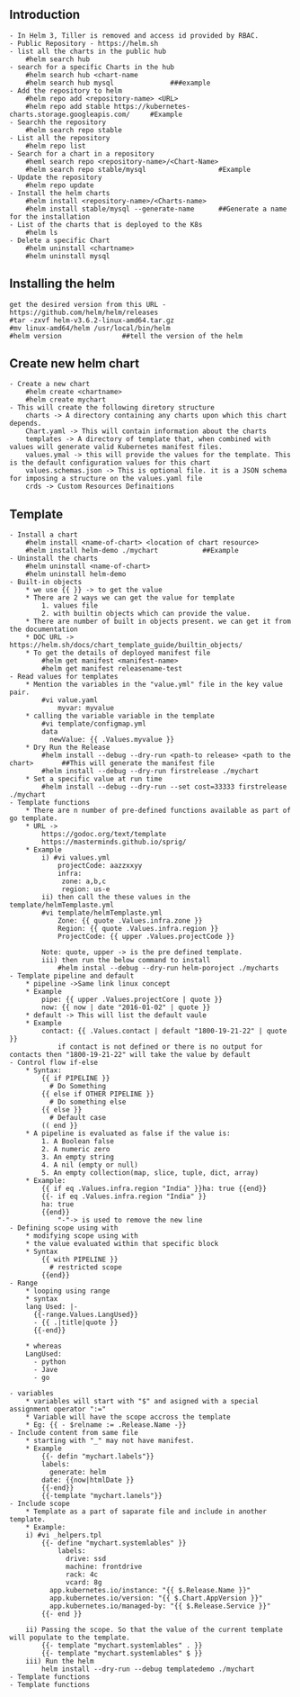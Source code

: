 Introduction
-------------	
	- In Helm 3, Tiller is removed and access id provided by RBAC.
	- Public Repository - https://helm.sh
	- list all the charts in the public hub
		#helm search hub
	- search for a specific Charts in the hub
		#helm search hub <chart-name
		#helm search hub mysql 				###example
	- Add the repository to helm
		#helm repo add <repository-name> <URL>
		#helm repo add stable https://kubernetes-charts.storage.googleapis.com/		#Example
	- Searchh the repository
		#helm search repo stable
	- List all the repository
		#helm repo list
	- Search for a chart in a repository
		#heml search repo <repository-name>/<Chart-Name>
		#helm search repo stable/mysql					#Example
	- Update the repository
		#helm repo update
	- Install the helm charts
		#helm install <repository-name>/<Charts-name>
		#helm install stable/mysql --generate-name		##Generate a name for the installation
	- List of the charts that is deployed to the K8s
		#helm ls
	- Delete a specific Chart
		#helm uninstall <chartname>
		#helm uninstall mysql
		
Installing the helm
------
	get the desired version from this URL - https://github.com/helm/helm/releases
	#tar -zxvf helm-v3.6.2-linux-amd64.tar.gz
	#mv linux-amd64/helm /usr/local/bin/helm
	#helm version				##tell the version of the helm
	
Create new helm chart
------------------------
	- Create a new chart
		#helm create <chartname>
		#helm create mychart
	- This will create the following diretory structure
		charts -> A directory containing any charts upon which this chart depends.
		Chart.yaml -> This will contain information about the charts
		templates -> A directory of template that, when combined with values will generate valid Kubernetes manifest files.
		values.ymal -> this will provide the values for the template. This is the default configuration values for this chart
		values.schemas.json -> This is optional file. it is a JSON schema for imposing a structure on the values.yaml file
		crds -> Custom Resources Definaitions


Template
----------
	- Install a chart
		#helm install <name-of-chart> <location of chart resource>
		#helm install helm-demo ./mychart			##Example
	- Uninstall the charts
		#helm uninstall <name-of-chart>
		#helm uninstall helm-demo
	- Built-in objects
		* we use {{ }} -> to get the value 
		* There are 2 ways we can get the value for template
			1. values file
			2. with builtin objects which can provide the value.
		* There are number of built in objects present. we can get it from the documentation
		* DOC URL -> https://helm.sh/docs/chart_template_guide/builtin_objects/
		* To get the details of deployed manifest file
			#helm get manifest <manifest-name>
			#helm get manifest releasename-test
	- Read values for templates
		* Mention the variables in the "value.yml" file in the key value pair.
			#vi value.yaml
				myvar: myvalue
		* calling the variable variable in the template
			#vi template/configmap.yml			
			data
			  newValue: {{ .Values.myvalue }}
		* Dry Run the Release
			#helm install --debug --dry-run <path-to release> <path to the chart>		##This will generate the manifest file
			#helm install --debug --dry-run firstrelease ./mychart
		* Set a specific value at run time
			#helm install --debug --dry-run --set cost=33333 firstrelease ./mychart
	- Template functions
		* There are n number of pre-defined functions available as part of go template.
		* URL -> 
			https://godoc.org/text/template
			https://masterminds.github.io/sprig/
		* Example
			i) #vi values.yml
				projectCode: aazzxxyy
				infra:
			 	 zone: a,b,c
			 	 region: us-e
			ii) then call the these values in the template/helmTemplaste.yml
			#vi template/helmTemplaste.yml
				Zone: {{ quote .Values.infra.zone }}
				Region: {{ quote .Values.infra.region }}
				ProjectCode: {{ upper .Values.projectCode }}

			Note: quote, upper -> is the pre defined template.
			iii) then run the below command to install
				#helm instal --debug --dry-run helm-poroject ./mycharts
	- Template pipeline and default
		* pipeline ->Same link linux concept
		* Example
			pipe: {{ upper .Values.projectCore | quote }}
			now: {{ now | date "2016-01-02" | quote }}
		* default -> This will list the default vaule
		* Example
			contact: {{ .Values.contact | default "1800-19-21-22" | quote }}
				if contact is not defined or there is no output for contacts then "1800-19-21-22" will take the value by default
	- Control flow if-else
		* Syntax:
			{{ if PIPELINE }}
			  # Do Something
			{{ else if OTHER PIPELINE }}
			  # Do something else
			{{ else }}
			  # Default case
			(( end }}
		* A pipeline is evaluated as false if the value is:
			1. A Boolean false
			2. A numeric zero
			3. An empty string
			4. A nil (empty or null)
			5. An empty collection(map, slice, tuple, dict, array)
		* Example:
			{{ if eq .Values.infra.region "India" }}ha: true {{end}}
			{{- if eq .Values.infra.region "India" }}
			ha: true 
			{{end}}
				"-"-> is used to remove the new line
	- Defining scope using with
		* modifying scope using with
		* the value evaluated within that specific block
		* Syntax
			{{ with PIPELINE }}
			  # restricted scope
			{{end}} 	
	- Range
		* looping using range
		* syntax
		lang Used: |-
		  {{-range.Values.LangUsed}}
		  - {{ .|title|quote }}
		  {{-end}}

		* whereas
		LangUsed:
		  - python
		  - Jave
  		  - go

	- variables
		* variables will start with "$" and asigned with a special assignment operator ":="
		* Variable will have the scope accross the template
		* Eg: {{ - $relname := .Release.Name -}}
	- Include content from same file
		* starting with "_" may not have manifest.
		* Example
			{{- defin "mychart.labels"}}
			labels:
			  generate: helm
			date: {{now|htmlDate }}
			{{-end}}
			{{-template "mychart.lanels"}}
	- Include scope
		* Template as a part of saparate file and include in another template.
		* Example:
		i) #vi _helpers.tpl
			{{- define "mychart.systemlables" }}
     			labels:
       			  drive: ssd
       			  machine: frontdrive
       			  rack: 4c
       			  vcard: 8g
			  app.kubernetes.io/instance: "{{ $.Release.Name }}"
			  app.kubernetes.io/version: "{{ $.Chart.AppVersion }}"
			  app.kubernetes.io/managed-by: "{{ $.Release.Service }}"
   			{{- end }}
			
		ii) Passing the scope. So that the value of the current template will populate to the template.
			{{- template "mychart.systemlables" . }}
			{{- template "mychart.systemlables" $ }}
		iii) Run the helm
			helm install --dry-run --debug templatedemo ./mychart
	- Template functions
	- Template functions
